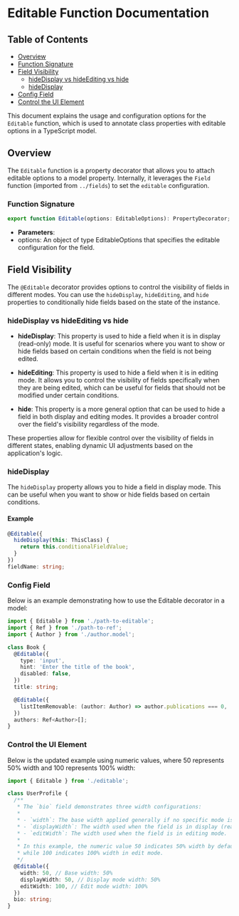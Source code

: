 # Editable Function Documentation

## Table of Contents

- [Overview](#overview)
- [Function Signature](#function-signature)
- [Field Visibility](#field-visibility)
  - [hideDisplay vs hideEditing vs hide](#hidedisplay-vs-hideediting-vs-hide)
  - [hideDisplay](#hidedisplay)
- [Config Field](#config-field)
- [Control the UI Element](#control-the-ui-element)

This document explains the usage and configuration options for the `Editable`
function, which is used to annotate class properties with editable options in a
TypeScript model.

## Overview

The `Editable` function is a property decorator that allows you to attach
editable options to a model property. Internally, it leverages the `Field`
function (imported from `../fields`) to set the `editable` configuration.

### Function Signature

```typescript
export function Editable(options: EditableOptions): PropertyDecorator;
```

- **Parameters**:
- options: An object of type EditableOptions that specifies the editable
  configuration for the field.

## Field Visibility

The `@Editable` decorator provides options to control the visibility of fields
in different modes. You can use the `hideDisplay`, `hideEditing`, and `hide`
properties to conditionally hide fields based on the state of the instance.

### hideDisplay vs hideEditing vs hide

- **hideDisplay**: This property is used to hide a field when it is in display
  (read-only) mode. It is useful for scenarios where you want to show or hide
  fields based on certain conditions when the field is not being edited.

- **hideEditing**: This property is used to hide a field when it is in editing
  mode. It allows you to control the visibility of fields specifically when they
  are being edited, which can be useful for fields that should not be modified
  under certain conditions.

- **hide**: This property is a more general option that can be used to hide a
  field in both display and editing modes. It provides a broader control over the
  field's visibility regardless of the mode.

These properties allow for flexible control over the visibility of fields in
different states, enabling dynamic UI adjustments based on the application's
logic.

### hideDisplay

The `hideDisplay` property allows you to hide a field in display mode. This can
be useful when you want to show or hide fields based on certain conditions.

#### Example

```typescript
@Editable({
  hideDisplay(this: ThisClass) {
    return this.conditionalFieldValue;
  }
})
fieldName: string;
```

### Config Field

Below is an example demonstrating how to use the Editable decorator in a model:

```typescript
import { Editable } from './path-to-editable';
import { Ref } from './path-to-ref';
import { Author } from './author.model';

class Book {
  @Editable({
    type: 'input',
    hint: 'Enter the title of the book',
    disabled: false,
  })
  title: string;

  @Editable({
    listItemRemovable: (author: Author) => author.publications === 0,
  })
  authors: Ref<Author>[];
}
```

### Control the UI Element

Below is the updated example using numeric values, where 50 represents 50% width and 100 represents 100% width:

```typescript
import { Editable } from './editable';

class UserProfile {
  /**
   * The `bio` field demonstrates three width configurations:
   *
   * - `width`: The base width applied generally if no specific mode is provided.
   * - `displayWidth`: The width used when the field is in display (read-only) mode.
   * - `editWidth`: The width used when the field is in editing mode.
   *
   * In this example, the numeric value 50 indicates 50% width by default and in display mode,
   * while 100 indicates 100% width in edit mode.
   */
  @Editable({
    width: 50, // Base width: 50%
    displayWidth: 50, // Display mode width: 50%
    editWidth: 100, // Edit mode width: 100%
  })
  bio: string;
}
```
